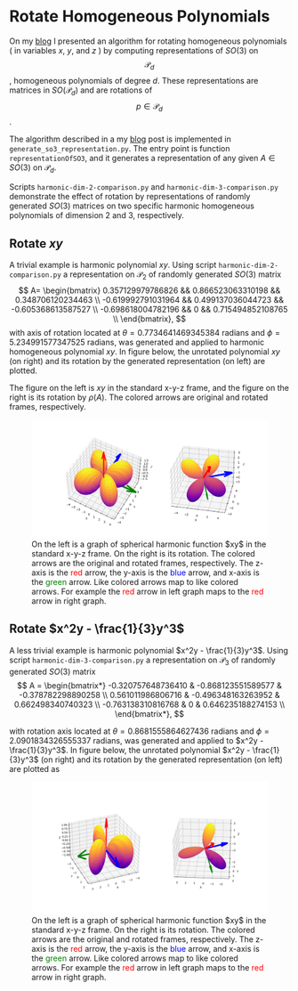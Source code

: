 # Rotate Homogeneous Polynomials

On my [blog](https://rao.im/mathematics/2019/10/25/compute-so3-repns/) I presented an algorithm for rotating homogeneous polynomials ( in variables $x$, $y$, and $z$ ) by computing representations of $SO(3)$ on $$\mathcal{P}_d$$, homogeneous polynomials of degree $d$. These representations are matrices in $SO(\mathcal{P}_d)$ and are rotations of  $$p \in \mathcal{P}_d$$. 

The algorithm described in a my [blog](https://rao.im/mathematics/2019/10/25/compute-so3-repns/) post is implemented in `generate_so3_representation.py`. The entry point is function `representationOfSO3`, and it generates a representation of any given $A \in SO(3)$ on  $\mathcal{P}_d$.  

Scripts `harmonic-dim-2-comparison.py` and `harmonic-dim-3-comparison.py` demonstrate the effect of rotation by representations of randomly generated $SO(3)$ matrices on two specific harmonic homogeneous polynomials of dimension $2$ and $3$, respectively. 

## Rotate $xy$

A trivial example is harmonic polynomial $xy$. Using script `harmonic-dim-2-comparison.py` a representation on $\mathcal{P}_2$ of randomly generated $SO(3)$ matrix 
$$
A=
\begin{bmatrix}
0.357129979786826 && 0.866523063310198 && 0.348706120234463 \\
-0.619992791031964 && 0.499137036044723 && -0.605368613587527 \\
-0.698618004782196 && 0 && 0.715494852108765 \\
\end{bmatrix},
$$
with axis of rotation located at $\theta = 0.7734641469345384$ radians and $\phi = 5.234991577347525$ radians, was generated and applied to harmonic homogeneous polynomial $xy$. In figure below, the unrotated polynomial $xy$ (on right) and its rotation by the generated representation (on left) are plotted.

The figure on the left is $xy$ in the standard x-y-z frame, and the figure on the right is its rotation by $\rho(A)$. The colored arrows are original and rotated frames, respectively.

<figure>
<div align="center">
	<img src = "figures/harmonic-dim-2-rotation.png">
</div>
  <figcaption align="left"> 
    On the left is a graph of spherical harmonic function $xy$ in the standard x-y-z frame. On the right is its rotation. The colored arrows are the original and rotated frames, respectively. The z-axis is the <span style="color: red">red</span> arrow, the y-axis is the <span style="color: blue">blue</span> arrow, and x-axis is the <span style="color: green">green</span> arrow. Like colored arrows map to like colored arrows. For example the <span style="color: red">red</span> arrow in left graph maps to the <span style="color: red">red</span> arrow in right graph.
  </figcaption> 
</figure>


## Rotate $x^2y - \frac{1}{3}y^3$

A less trivial example is harmonic polynomial $x^2y - \frac{1}{3}y^3$. Using script `harmonic-dim-3-comparison.py` a representation on $\mathcal{P}_3$ of randomly generated $SO(3)$ matrix 
$$
A = 
\begin{bmatrix*}
-0.320757648736410 & -0.868123551589577 & -0.378782298890258 \\
0.561011986806716 & -0.496348163263952 & 0.662498340740323 \\
-0.763138310816768 & 0 & 0.646235188274153 \\
\end{bmatrix*},
$$


with rotation axis located at $\theta = 0.8681555864627436$ radians and $\phi = 2.0901834326555337$ radians, was generated and applied to $x^2y - \frac{1}{3}y^3$. In figure below, the unrotated polynomial $x^2y - \frac{1}{3}y^3$ (on right) and its rotation by the generated representation (on left) are plotted as   

<figure>
<div align="center">
	<img src = "figures/harmonic-dim-3-rotation.png">
</div>
  <figcaption align="left"> 
    On the left is a graph of spherical harmonic function $xy$ in the standard x-y-z frame. On the right is its rotation. The colored arrows are the original and rotated frames, respectively. The z-axis is the <span style="color: red">red</span> arrow, the y-axis is the <span style="color: blue">blue</span> arrow, and x-axis is the <span style="color: green">green</span> arrow. Like colored arrows map to like colored arrows. For example the <span style="color: red">red</span> arrow in left graph maps to the <span style="color: red">red</span> arrow in right graph.
  </figcaption> 
</figure>

